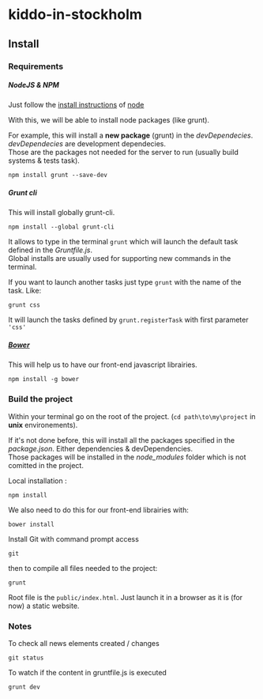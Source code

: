 # kiddo-in-stockholm

## Install

### Requirements

##### NodeJS & NPM

Just follow the [install instructions](http://nodejs.org/download/) of [node](http://nodejs.org/)

With this, we will be able to install node packages (like grunt).

For example, this will install a **new package** (grunt) in the *devDependecies*.  
*devDependecies* are development dependecies.   
Those are the packages not needed for the server to run (usually build systems & tests task). 

```
npm install grunt --save-dev
```


##### Grunt cli

This will install globally grunt-cli.  

```
npm install --global grunt-cli 
```

It allows to type in the terminal `grunt` which will launch the default task defined in the *Gruntfile.js*.  
Global installs are usually used for supporting new commands in the terminal.

If you want to launch another tasks just type `grunt` with the name of the task. Like:

```
grunt css
```

It will launch the tasks defined by `grunt.registerTask` with first parameter `'css'`

##### [Bower](http://bower.io/)

This will help us to have our front-end javascript librairies.

```
npm install -g bower
```


### Build the project

Within your terminal go on the root of the project. (`cd path\to\my\project` in **unix** environements).

If it's not done before, this will install all the packages specified in the *package.json*. Either dependencies & devDependencies.  
Those packages will be installed in the *node_modules* folder which is not comitted in the project.

Local installation :

```
npm install
```

We also need to do this for our front-end librairies with:

```
bower install
```
Install Git with command prompt access

```
git
```

then to compile all files needed to the project:

```
grunt
```

Root file is the `public/index.html`. Just launch it in a browser as it is (for now) a static website.

### Notes

To check all news elements created / changes
```
git status
```

To watch if the content in gruntfile.js is executed

```
grunt dev
```

